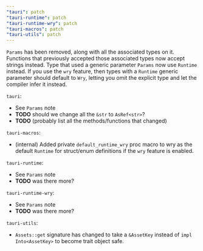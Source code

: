 ```yaml
---
"tauri": patch
"tauri-runtime": patch
"tauri-runtime-wry": patch
"tauri-macros": patch
"tauri-utils": patch
---
```


`Params` has been removed, along with all the associated types on it. Functions that previously accepted those
associated types now accept strings instead. Type that used a generic parameter `Params` now use `Runtime` instead. If
you use the `wry` feature, then types with a `Runtime` generic parameter should default to `Wry`, letting you omit the
explicit type and let the compiler infer it instead.

`tauri`:

* See `Params` note
* **TODO** should we change all the `&str` to `AsRef<str>`?
* **TODO** (probably list all the methods/functions that changed)

`tauri-macros`:

* (internal) Added private `default_runtime_wry` proc macro to wry as the default `Runtime` for struct/enum definitions
  if the `wry` feature is enabled.

`tauri-runtime`:

* See `Params` note
* **TODO** was there more?

`tauri-runtime-wry`:

* See `Params` note
* **TODO** was there more?

`tauri-utils`:

* `Assets::get` signature has changed to take a `&AssetKey` instead of `impl Into<AssetKey>` to become trait object
  safe.

